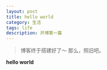 ```yaml
---
layout: post
title: hello world
category: 生活
tags: life
description: 开博第一篇
---
```


> 博客终于搭建好了～ 那么，照旧吧。

**hello world**



